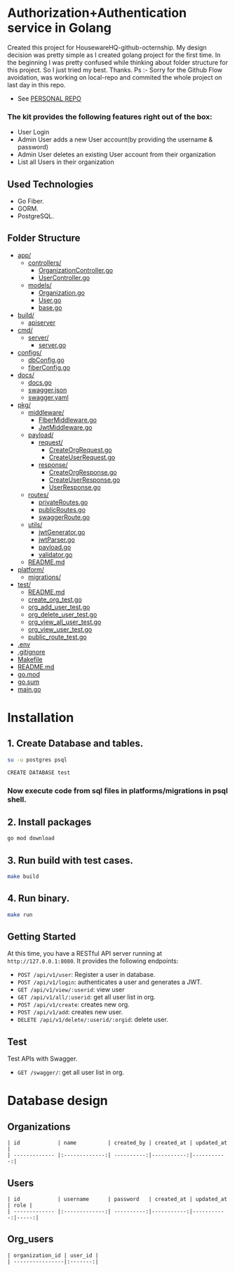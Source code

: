 
# Authorization+Authentication service in Golang

Created this project for HousewareHQ-github-octernship. My design decision was pretty simple as I created golang project for the first time. In the beginning I was pretty confused while thinking about folder structure for this project. So I just tried my best. Thanks. Ps :- Sorry for the Github Flow avoidation, was working on local-repo and commited the whole project on last day in this repo. 
+ See [PERSONAL REPO](https://github.com/aimbot1526/gopher-rest)

### The kit provides the following features right out of the box:

* User Login
* Admin User adds a new User account(by providing the username & password)
* Admin User deletes an existing User account from their organization
* List all Users in their organization

## Used Technologies
* Go Fiber.
* GORM.
* PostgreSQL.

## Folder Structure

* [app/](./backend/app)
  * [controllers/](./backend/app/controllers)
    * [OrganizationController.go](./backend/app/controllers/OrganizationController.go)
    * [UserController.go](./backend/app/controllers/UserController.go)
  * [models/](./backend/app/models)
    * [Organization.go](./backend/app/models/Organization.go)
    * [User.go](./backend/app/models/User.go)
    * [base.go](./backend/app/models/base.go)
* [build/](./backend/build)
  * [apiserver](./backend/build/apiserver)
* [cmd/](./backend/cmd)
  * [server/](./backend/cmd/server)
    * [server.go](./backend/cmd/server/server.go)
* [configs/](./backend/configs)
  * [dbConfig.go](./backend/configs/dbConfig.go)
  * [fiberConfig.go](./backend/configs/fiberConfig.go)
* [docs/](./backend/docs)
  * [docs.go](./backend/docs/docs.go)
  * [swagger.json](./backend/docs/swagger.json)
  * [swagger.yaml](./backend/docs/swagger.yaml)
* [pkg/](./backend/pkg)
  * [middleware/](./backend/pkg/middleware)
    * [FIberMiddleware.go](./backend/pkg/middleware/FIberMiddleware.go)
    * [JwtMiddleware.go](./backend/pkg/middleware/JwtMiddleware.go)
  * [payload/](./backend/pkg/payload)
    * [request/](./backend/pkg/payload/request)
      * [CreateOrgRequest.go](./backend/pkg/payload/request/CreateOrgRequest.go)
      * [CreateUserRequest.go](./backend/pkg/payload/request/CreateUserRequest.go)
    * [response/](./backend/pkg/payload/response)
      * [CreateOrgResponse.go](./backend/pkg/payload/response/CreateOrgResponse.go)
      * [CreateUserResponse.go](./backend/pkg/payload/response/CreateUserResponse.go)
      * [UserResponse.go](./backend/pkg/payload/response/UserResponse.go)
  * [routes/](./backend/pkg/routes)
    * [privateRoutes.go](./backend/pkg/routes/privateRoutes.go)
    * [publicRoutes.go](./backend/pkg/routes/publicRoutes.go)
    * [swaggerRoute.go](./backend/pkg/routes/swaggerRoute.go)
  * [utils/](./backend/pkg/utils)
    * [jwtGenerator.go](./backend/pkg/utils/jwtGenerator.go)
    * [jwtParser.go](./backend/pkg/utils/jwtParser.go)
    * [payload.go](./backend/pkg/utils/payload.go)
    * [validator.go](./backend/pkg/utils/validator.go)
  * [README.md](./backend/pkg/README.md)
* [platform/](./backend/platform)
  * [migrations/](./backend/platform/migrations)
* [test/](./backend/test)
  * [README.md](./backend/test/README.md)
  * [create_org_test.go](./backend/test/create_org_test.go)
  * [org_add_user_test.go](./backend/test/org_add_user_test.go)
  * [org_delete_user_test.go](./backend/test/org_delete_user_test.go)
  * [org_view_all_user_test.go](./backend/test/org_view_all_user_test.go)
  * [org_view_user_test.go](./backend/test/org_view_user_test.go)
  * [public_route_test.go](./backend/test/public_route_test.go)
* [.env](./backend/.env)
* [.gitignore](./backend/.gitignore)
* [Makefile](./backend/Makefile)
* [README.md](./backend/README.md)
* [go.mod](./backend/go.mod)
* [go.sum](./backend/go.sum)
* [main.go](./backend/main.go)


# Installation

## 1. Create Database and tables.
```bash
su -u postgres psql

CREATE DATABASE test
```
### Now execute code from sql files in platforms/migrations in psql shell.

## 2. Install packages

```bash
go mod download
```
## 3. Run build with test cases.

```bash
make build
```

## 4. Run binary.

```bash
make run
```
## Getting Started

At this time, you have a RESTful API server running at `http://127.0.0.1:8080`. It provides the following endpoints:

* `POST /api/v1/user`: Register a user in database.
* `POST /api/v1/login`: authenticates a user and generates a JWT.
* `GET /api/v1/view/:userid`: view user 
* `GET /api/v1/all/:userid`: get all user list in org.
* `POST /api/v1/create`: creates new org.
* `POST /api/v1/add`: creates new user.
* `DELETE /api/v1/delete/:userid/:orgid`: delete user.

## Test
Test APIs with Swagger.
* `GET /swagger/`: get all user list in org.

# Database design
## Organizations
```
| id            | name          | created_by | created_at | updated_at |
| ------------- |:-------------:| ----------:|-----------:|-----------:|
```
## Users
```
| id            | username      | password   | created_at | updated_at | role |
| ------------- |:-------------:| ----------:|-----------:|-----------:|-----:|
```
## Org_users
```
| organization_id | user_id |
| ----------------|:-------:|
```
